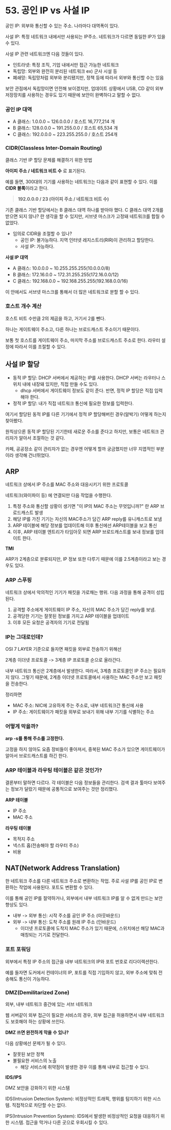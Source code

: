 # 53. 공인 IP vs 사설 IP

공인 IP: 외부와 통신할 수 있는 주소. 나라마다 대역폭이 있다.

사설 IP: 특정 네트워크 내에서만 사용되는 IP주소. 네트워크가 다르면 동일한 IP가 있을 수 있다.

사설 IP 관련 네트워크엔 다음 것들이 있다.

- 인트라넷: 특정 조직, 기업 내에서만 접근 가능한 네트워크
- 독립망: 외부와 완전히 분리된 네트워크 ex) 군사 시설 등
- 폐쇄망: 독립망처럼 외부와 분리됐지만, 정책 등에 따라서 외부와 통신할 수는 있음

보안 관점에서 독립망이면 안전해 보이겠지만, 업데이트 상황에서 USB, CD 같이 외부 저장장치를 사용하는 경우도 있기 때문에 보안이 완벽하다고 말할 수 없다.

### 공인 IP 대역

- A 클래스: 1.0.0.0 ~ 126.0.0.0 / 호스트 16,777,214 개
- B 클래스: 128.0.0.0 ~ 191.255.0.0 / 호스트 65,534 개
- C 클래스: 192.0.0.0 ~ 223.255.255.0 / 호스트 254개

### CIDR(Classless Inter-Domain Routing)

클래스 기반 IP 할당 문제를 해결하기 위한 방법

**아이피 주소 / 네트워크 비트 수** 로 표기된다.

예를 들면, 300대의 기기를 사용하는 네트워크는 다음과 같이 표현할 수 있다. 이를 **CIDR 블록**이라고 한다.

> **192.0.0.0 / 23 (아이피 주소 / 네트워크 비트 수)**

기존 클래스 기반 할당에서는 B 클래스 대역 하나를 받아야 했다. C 클래스 대역 2개를 받으면 되지 않나? 란 생각을 할 수 있지만, 서브넷 마스크가 고정돼 네트워크를 합칠 수 없었다.

- 임의로 CIDR을 조절할 수 있나?
  - 공인 IP: 불가능하다. 지역 인터넷 레지스트리(RIR)이 관리하고 할당한다.
  - 사설 IP: 가능하다.

**사설 IP 대역**

- A 클래스: 10.0.0.0 ~ 10.255.255.255(10.0.0.0/8)
- B 클래스: 172.16.0.0 ~ 172.31.255.255(172.16.0.0/12)
- C 클래스: 192.168.0.0 ~ 192.168.255.255(192.168.0.0/16)

이 안에서도 서브넷 마스크를 통해서 더 많은 네트워크로 분할 할 수 있다.

### 호스트 개수 계산

호스트 비트 수만큼 2의 제곱을 하고, 거기서 2를 뺀다.

하나는 게이트웨이 주소고, 다른 하나는 브로드캐스트 주소이기 때문이다.

보통 첫 호스트를 게이트웨이 주소, 마지막 주소를 브로드캐스트 주소로 한다. 라우터 설정에 따라서 이를 조절할 수 있다.

## **사설 IP 할당**

- 동적 IP 할당: DHCP 서버에서 제공하는 IP를 사용한다. DHCP 서버는 라우터나 스위치 내에 내장돼 있지만, 직접 만들 수도 있다.
  - dhcp 서버에서 게이트웨이 정보도 같이 준다. 반면, 정적 IP 할당은 직접 입력해야 한다.
- 정적 IP 할당: 내가 직접 네트워크 통신에 필요한 정보를 입력한다.

여기서 할당된 동적 IP를 다른 기기에서 정적 IP 할당해버린 경우(알박기) 어떻게 하는지 찾아봤다.

원칙상으론 동적 IP 할당된 기기한테 새로운 주소를 준다고 하지만, 보통은 네트워크 관리자가 알아서 조절하는 것 같다.

카페, 공공장소 같이 관리자가 없는 경우엔 어떻게 할까 궁금했지만 너무 지엽적인 부분이라 생각해 건너뛰었다.

## **ARP**

네트워크 상에서 IP 주소를 MAC 주소와 대응시키기 위한 프로토콜

네트워크(와이파이 등) 에 연결되만 다음 작업을 수행한다.

1. 특정 주소와 통신할 상황이 생기면 "이 IP의 MAC 주소는 무엇입니까?" 란 ARP 브로드캐스트 발생
2. 해당 IP를 가진 기기는 자신의 MAC주소가 담긴 ARP reply를 유니캐스트로 보냄
3. ARP 테이블에 해당 정보를 업데이트해 이후 통신에선 ARP테이블을 보고 통신
4. 이후, ARP 테이블 엔트리가 타임아웃 되면 ARP 브로드캐스트를 보내 정보를 업데이트 한다.

**TMI**

ARP가 2계층으로 분류되지만, IP 정보 또한 다루기 때문에 이를 2.5계층이라고 보는 경우도 있다.

### **ARP 스푸핑**

네트워크 상에서 악의적인 기기가 패킷을 가로채는 행위. 다음 과정을 통해 공격이 성립된다.

1. 공격할 주소에게 게이트웨이 IP 주소, 자신의 MAC 주소가 담긴 reply를 보냄.
2. 공격당한 기기는 잘못된 정보를 가지고 ARP 테이블을 업데이트
3. 이후 모든 요청은 공격자의 기기로 전달됨

### **IP는 그대로인데?**

OSI 7 LAYER 기준으로 들자면 패킷을 외부로 전송하기 위해선

2계층 이더넷 프로토콜 -> 3계층 IP 프로토콜 순으로 올라간다.

내부 네트워크 통신은 2계층에서 발생한다. 따라서, 3계층 프로토콜인 IP 주소는 필요하지 않다. 그렇기 때문에, 2계층 이더넷 프로토콜에서 사용하는 MAC 주소만 보고 패킷을 전송한다.

정리하면

- MAC 주소: NIC에 고유하게 주는 주소로, 내부 네트워크간 통신에 사용
- IP 주소: 게이트웨이가 패킷을 외부로 보내기 위해 내부 기기를 식별하는 주소

### **어떻게 막을까?**

**arp -s를 통해 주소를 고정한다.**

고정을 하지 않아도 요즘 장비들이 좋아져서, 중복된 MAC 주소가 있으면 게이트웨이가 알아서 브로드캐스트를 하긴 한다.

### ARP 테이블과 라우팅 테이블은 같은 것인가?

결론부터 말하면 다르다. 각 테이블은 다음 정보들을 관리한다. 검색 결과 툴마다 보여주는 정보가 달랐기 때문에 공통적으로 보여주는 것만 정리했다.

**ARP 테이블**

- IP 주소
- MAC 주소

**라우팅 테이블**

- 목적지 주소
- 넥스트 홉(전송해야 할 라우터 주소)
- 비용

## **NAT(Network Address Translation)**

한 네트워크 주소를 다른 네트워크 주소로 변환하는 작업. 주로 사설 IP를 공인 IP로 변환하는 작업에 사용된다. 포트도 변환할 수 있다.

이를 통해 공인 IP를 절약하거나, 외부에서 내부 네트워크 IP를 알 수 없게 만드는 보안 향상도 있다.

- 내부 -> 외부 통신: 시작 주소를 공인 IP 주소 (아웃바운드)
- 외부 -> 내부 통신: 도착 주소를 원래 IP 주소 (인바운드)
  - 이더넷 프로토콜에 도착지 MAC 주소가 있기 때문에, 스위치에선 해당 MAC과 매칭되는 기기로 전달한다.

### **포트 포워딩**

외부에서 특정 IP 주소의 접근을 내부 네트워크의 IP와 포트 번호로 리다이렉션한다.

예를 들자면 도커에서 컨테이너의 IP, 포트를 직접 기입하지 않고, 외부 주소에 맞춰 전송해도 통신이 가능하다.

### **DMZ(Demilitarized Zone)**

외부, 내부 네트워크 중간에 있는 서브 네트워크

웹 서버같이 외부 접근이 필요한 서비스의 경우, 외부 접근을 허용하면서 내부 네트워크도 보호해야 하는 상황에 쓰인다.

**DMZ 쓰면 완전하게 막을 수 있나?**

다음 상황에선 문제가 될 수 있다.

- 잘못된 보안 정책
- 불필요한 서비스의 노출
  - 해당 서비스에 취약점이 발생한 경우 이를 통해 내부로 접근할 수 있다.

**IDS/IPS**

DMZ 보안을 강화하기 위한 시스템

IDS(Intrusion Detection System): 비정상적인 트래픽, 행위를 탐지하기 위한 시스템. 직접적으로 차단할 수는 없다.

IPS(Intrusion Prevention System): IDS에서 발생한 비정상적인 요청을 대응하기 위한 시스템. 접근을 막거나 다른 곳으로 우회시킬 수 있다.